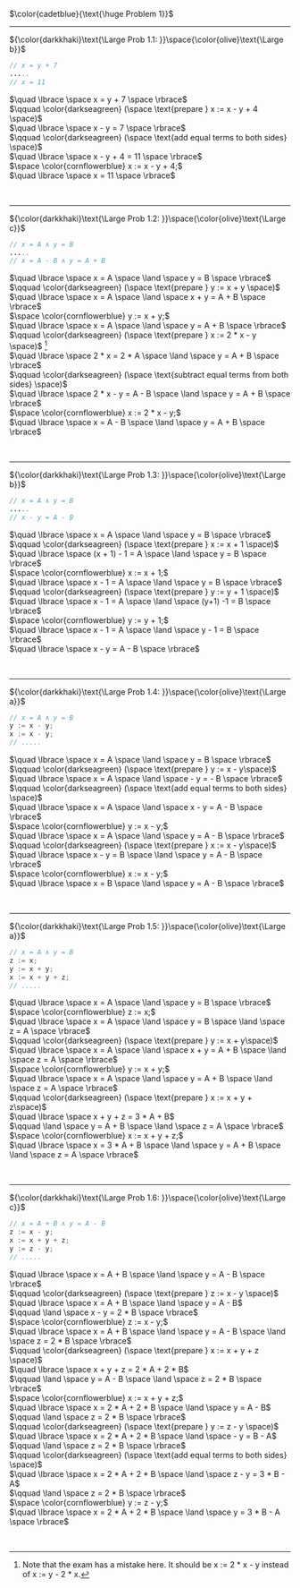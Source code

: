 $\color{cadetblue}{\text{\huge Problem 1}}$

---------------

${\color{darkkhaki}\text{\Large Prob 1.1: }}\space{\color{olive}\text{\Large b}}$

```java
// x = y + 7
.....
// x = 11
```

$\quad \lbrace \space x = y + 7 \space \rbrace$  
$\qquad \color{darkseagreen} (\space \text{prepare } x := x - y + 4 \space)$  
$\quad \lbrace \space x - y = 7 \space \rbrace$  
$\qquad \color{darkseagreen} (\space \text{add equal terms to both sides} \space)$  
$\quad \lbrace \space x - y + 4 = 11 \space \rbrace$  
$\space \color{cornflowerblue} x := x - y + 4;$  
$\quad \lbrace \space x = 11 \space \rbrace$  

<br/>

---------------

${\color{darkkhaki}\text{\Large Prob 1.2: }}\space{\color{olive}\text{\Large c}}$

```java
// x = A ∧ y = B
.....
// x = A - B ∧ y = A + B
```

$\quad \lbrace \space x = A \space \land \space y = B \space \rbrace$  
$\qquad \color{darkseagreen} (\space \text{prepare } y := x + y \space)$  
$\quad \lbrace \space x = A \space \land \space x + y = A + B \space \rbrace$  
$\space \color{cornflowerblue} y := x + y;$  
$\quad \lbrace \space x = A \space \land \space y = A + B \space \rbrace$  
$\qquad \color{darkseagreen} (\space \text{prepare } x := 2 * x - y \space)$  [^1]  
$\quad \lbrace \space 2 * x = 2 * A \space \land \space y = A + B \space \rbrace$  
$\qquad \color{darkseagreen} (\space \text{subtract equal terms from both sides} \space)$  
$\quad \lbrace \space 2 * x - y = A - B \space \land \space y = A + B \space \rbrace$  
$\space \color{cornflowerblue} x := 2 * x - y;$  
$\quad \lbrace \space x = A - B \space \land \space y = A + B \space \rbrace$  


[^1]: Note that the exam has a mistake here. It should be x := 2 * x - y instead of x := y - 2 * x.

<br/>

---------------

${\color{darkkhaki}\text{\Large Prob 1.3: }}\space{\color{olive}\text{\Large b}}$

```java
// x = A ∧ y = B
.....
// x - y = A - B
```

$\quad \lbrace \space x = A \space \land \space y = B \space \rbrace$  
$\qquad \color{darkseagreen} (\space \text{prepare } x := x + 1 \space)$  
$\quad \lbrace \space (x + 1) - 1 = A \space \land \space y = B \space \rbrace$  
$\space \color{cornflowerblue} x := x + 1;$  
$\quad \lbrace \space x - 1 = A \space \land \space y = B \space \rbrace$  
$\qquad \color{darkseagreen} (\space \text{prepare } y := y + 1 \space)$  
$\quad \lbrace \space x - 1 = A \space \land \space (y+1) -1 = B \space \rbrace$  
$\space \color{cornflowerblue} y := y + 1;$  
$\quad \lbrace \space x - 1 = A \space \land \space y - 1 = B \space \rbrace$  
$\quad \lbrace \space x - y = A - B \space \rbrace$  

<br/>

---------------

${\color{darkkhaki}\text{\Large Prob 1.4: }}\space{\color{olive}\text{\Large a}}$

```java
// x = A ∧ y = B
y := x - y; 
x := x - y;
// .....
```

$\quad \lbrace \space x = A \space \land \space y = B \space \rbrace$  
$\qquad \color{darkseagreen} (\space \text{prepare } y := x - y\space)$  
$\quad \lbrace \space x = A \space \land \space - y = - B \space \rbrace$  
$\qquad \color{darkseagreen} (\space \text{add equal terms to both sides} \space)$  
$\quad \lbrace \space x = A \space \land \space x - y = A - B \space \rbrace$  
$\space \color{cornflowerblue} y := x - y;$  
$\quad \lbrace \space x = A \space \land \space y = A - B \space \rbrace$  
$\qquad \color{darkseagreen} (\space \text{prepare } x := x - y\space)$  
$\quad \lbrace \space x - y = B \space \land \space y = A - B \space \rbrace$  
$\space \color{cornflowerblue} x := x - y;$  
$\quad \lbrace \space x = B \space \land \space y = A - B \space \rbrace$  

<br/>

---------------

${\color{darkkhaki}\text{\Large Prob 1.5: }}\space{\color{olive}\text{\Large a}}$

```java
// x = A ∧ y = B
z := x; 
y := x + y; 
x := x + y + z;
// .....
```

$\quad \lbrace \space x = A \space \land \space y = B \space \rbrace$  
$\space \color{cornflowerblue} z := x;$  
$\quad \lbrace \space x = A \space \land \space y = B \space \land \space z = A \space \rbrace$  
$\qquad \color{darkseagreen} (\space \text{prepare } y := x + y\space)$  
$\quad \lbrace \space x = A \space \land \space x + y = A + B \space \land \space z = A \space \rbrace$  
$\space \color{cornflowerblue} y := x + y;$  
$\quad \lbrace \space x = A \space \land \space y = A + B \space \land \space z = A \space \rbrace$  
$\qquad \color{darkseagreen} (\space \text{prepare } x := x + y + z\space)$  
$\quad \lbrace \space x + y + z = 3 * A + B$  
$\qquad \land \space y = A + B \space \land \space z = A \space \rbrace$  
$\space \color{cornflowerblue} x := x + y + z;$  
$\quad \lbrace \space x = 3 * A + B \space \land \space y = A + B \space \land \space z = A \space \rbrace$  

<br/>

---------------

${\color{darkkhaki}\text{\Large Prob 1.6: }}\space{\color{olive}\text{\Large c}}$

```java
// x = A + B ∧ y = A - B
z := x - y; 
x := x + y + z; 
y := z - y;
// .....
```

$\quad \lbrace \space x = A + B \space \land \space y = A - B \space \rbrace$  
$\qquad \color{darkseagreen} (\space \text{prepare } z := x - y \space)$  
$\quad \lbrace \space x = A + B \space \land \space y = A - B$  
$\qquad \land \space x - y = 2 * B  \space \rbrace$  
$\space \color{cornflowerblue} z := x - y;$  
$\quad \lbrace \space x = A + B \space \land \space y = A - B \space \land \space z = 2 * B \space \rbrace$  
$\qquad \color{darkseagreen} (\space \text{prepare } x := x + y + z \space)$  
$\quad \lbrace \space x + y + z = 2 * A + 2 * B$  
$\qquad \land \space y = A - B \space \land \space z = 2 * B \space \rbrace$  
$\space \color{cornflowerblue} x := x + y + z;$  
$\quad \lbrace \space x = 2 * A + 2 * B \space \land \space y = A - B$  
$\qquad \land \space z = 2 * B \space \rbrace$  
$\qquad \color{darkseagreen} (\space \text{prepare } y := z - y \space)$  
$\quad \lbrace \space x = 2 * A + 2 * B \space \land \space - y = B - A$  
$\qquad \land \space z = 2 * B \space \rbrace$  
$\qquad \color{darkseagreen} (\space \text{add equal terms to both sides} \space)$  
$\quad \lbrace \space x = 2 * A + 2 * B \space \land \space z - y = 3 * B - A$  
$\qquad \land \space z = 2 * B \space \rbrace$  
$\space \color{cornflowerblue} y := z - y;$  
$\quad \lbrace \space x = 2 * A + 2 * B \space \land \space y = 3 * B - A \space \rbrace$  

<br/>
